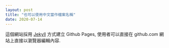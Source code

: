 ```yaml
---
layout: post
title: "也可以使用中文當作檔案名稱"
date: 2020-07-14
---
```


這個網站採用 [Jekyll] 方式建立 Github Pages, 使用者可以直接在 github.com 網站上直接以瀏覽器編輯內容.

[Jekyll]: http://jekyllrb.com

